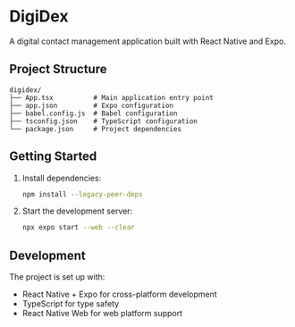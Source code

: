 # DigiDex

A digital contact management application built with React Native and Expo.

## Project Structure

```
digidex/
├── App.tsx          # Main application entry point
├── app.json         # Expo configuration
├── babel.config.js  # Babel configuration
├── tsconfig.json    # TypeScript configuration
└── package.json     # Project dependencies
```

## Getting Started

1. Install dependencies:
   ```bash
   npm install --legacy-peer-deps
   ```

2. Start the development server:
   ```bash
   npx expo start --web --clear
   ```

## Development

The project is set up with:
- React Native + Expo for cross-platform development
- TypeScript for type safety
- React Native Web for web platform support
